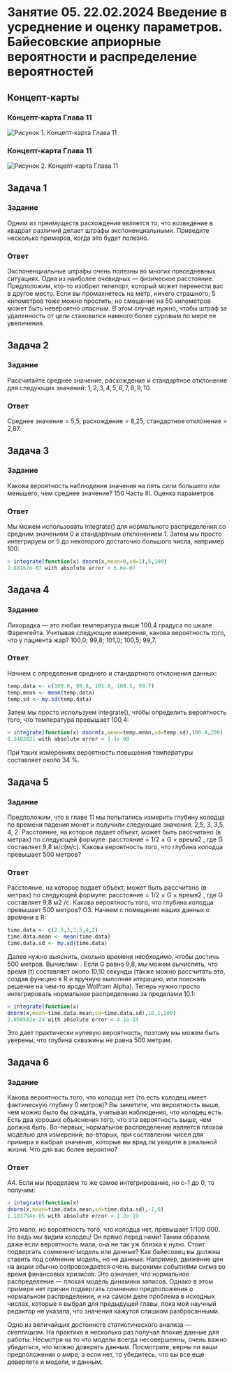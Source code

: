 # Занятие 05. 22.02.2024 Введение в усреднение и оценку параметров. Байесовские априорные вероятности и распределение вероятностей

## Концепт-карты

### Концепт-карта Глава 11

![Рисунок 1. Концепт-карта Глава 11](./Картинки/Главы/11.png)

### Концепт-карта Глава 11

![Рисунок 2. Концепт-карта Глава 11](./Картинки/Главы/12.png)

## Задача 1

### Задание

Одним из преимуществ расхождения является то, что возведение в квадрат различий делает штрафы экспоненциальными. Приведите несколько примеров, когда это будет полезно.

### Ответ

Экспоненциальные штрафы очень полезны во многих повседневных
ситуациях. Одна из наиболее очевидных — физическое расстояние.
Предположим, кто-то изобрел телепорт, который может перенести вас в другое
место. Если вы промахнетесь на метр, ничего страшного; 5 километров тоже
можно простить; но смещение на 50 километров может быть невероятно
опасным. В этом случае нужно, чтобы штраф за удаленность от цели становился намного более суровым по мере ее увеличения.

## Задача 2

### Задание

Рассчитайте среднее значение, расхождение и стандартное отклонение
для следующих значений: $1, 2, 3, 4, 5, 6, 7, 8, 9, 10$.

### Ответ

Среднее значение = 5,5, расхождение = 8,25, стандартное отклонение =
2,87.

## Задача 3

### Задание

Какова вероятность наблюдения значения на пять сигм большего или
меньшего, чем среднее значение?
150 Часть III. Оценка параметров

### Ответ

Мы можем использовать integrate() для нормального распределения
со средним значением 0 и стандартным отклонением 1. Затем мы просто
интегрируем от 5 до некоторого достаточно большого числа, например 100:

```r
> integrate(function(x) dnorm(x,mean=0,sd=1),5,100)
2.88167e-07 with absolute error < 5.6e-07
```

## Задача 4

### Задание

Лихорадка — это любая температура выше 100,4 градуса по шкале Фаренгейта. Учитывая следующие измерения, какова вероятность того,
что у пациента жар?
100,0; 99,8; 101,0; 100,5; 99,7.

### Ответ

Начнем с определения среднего и стандартного отклонения данных:

```r
temp.data <- c(100.0, 99.8, 101.0, 100.5, 99.7)
temp.mean <- mean(temp.data)
temp.sd <- my.sd(temp.data)
```

Затем мы просто используем integrate(), чтобы определить вероятность
того, что температура превышает 100,4:

```r
> integrate(function(x) dnorm(x,mean=temp.mean,sd=temp.sd),100.4,200)
0.3402821 with absolute error < 1.1e-08
```

При таких измерениях вероятность повышения температуры составляет
около 34 %.

## Задача 5

### Задание

Предположим, что в главе 11 мы попытались измерить глубину колодца
по времени падения монет и получили следующие значения:
2,5, 3, 3,5, 4, 2.
Расстояние, на которое падает объект, может быть рассчитано (в метрах)
по следующей формуле:
расстояние = 1/2 × G × время2
,
где G составляет 9,8 м/с(м/с). Какова вероятность того, что глубина
колодца превышает 500 метров?

### Ответ

Расстояние, на которое падает объект, может быть рассчитано (в метрах)
по следующей формуле:
расстояние = 1/2 × G × время2
,
где G составляет 9,8 м2
/с. Какова вероятность того, что глубина колодца
превышает 500 метров?
О3. Начнем с помещения наших данных о времени в R:

```r
time.data <- c(2.5,3,3.5,4,2)
time.data.mean <- mean(time.data)
time.data.sd <- my.sd(time.data)
```

Далее нужно выяснить, сколько времени необходимо, чтобы достичь
500 метров. Вычислим:
.
Если G равно 9,8, мы можем вычислить, что время (t) составляет около
10,10 секунды (также можно рассчитать это, создав функцию в R и вручную выполняя итерацию, или поискать решение на чем-то вроде Wolfram
Alpha). Теперь нужно просто интегрировать нормальное распределение за
пределами 10.1:

```r
> integrate(function(x)
dnorm(x,mean=time.data.mean,sd=time.data.sd),10.1,200)
2.056582e-24 with absolute error < 4.1e-24
```

Это дает практически нулевую вероятность, поэтому мы можем быть уверены, что глубина скважины не равна 500 метрам.

## Задача 6

### Задание

Какова вероятность того, что колодца нет (то есть колодец имеет фактическую глубину 0 метров)? Вы заметите, что вероятность выше, чем
можно было бы ожидать, учитывая наблюдения, что колодец есть. Есть
два хороших объяснения того, что эта вероятность выше, чем должна
быть. Во-первых, нормальное распределение является плохой моделью
для измерений; во-вторых, при составлении чисел для примера я выбрал
значения, которые вы вряд ли увидите в реальной жизни. Что для вас
более вероятно?

### Ответ

A4. Если мы проделаем то же самое интегрирование, но с–1 до 0, то получим:

```r
> integrate(function(x)
dnorm(x,mean=time.data.mean,sd=time.data.sd),-1,0)
1.103754e-05 with absolute error < 1.2e-19
```

Это мало, но вероятность того, что колодца нет, превышает 1/100 000.
Но ведь мы видим колодец! Он прямо перед нами! Таким образом, даже
если вероятность мала, она не так уж близка к нулю. Стоит подвергать
сомнению модель или данные? Как байесовец вы должны ставить под сомнение модель, но не данные. Например, движение цен на акции обычно
сопровождается очень высокими событиями сигма во время финансовых
кризисов. Это означает, что нормальное распределение — плохая модель
динамики запасов. Однако в этом примере нет причин подвергать сомнению предположения о нормальном распределении, и на самом деле
проблема в исходных числах, которые я выбрал для предыдущей главы,
пока мой научный редактор не указала, что значения кажутся слишком
разбросанными.

Одно из величайших достоинств статистического анализа — скептицизм.
На практике я несколько раз получал плохие данные для работы. Несмотря
на то что модели всегда несовершенны, очень важно убедиться, что можно
доверять данным. Посмотрите, верны ли ваши предположения о мире, а если
нет, то убедитесь, что вы все еще доверяете и модели, и данным.